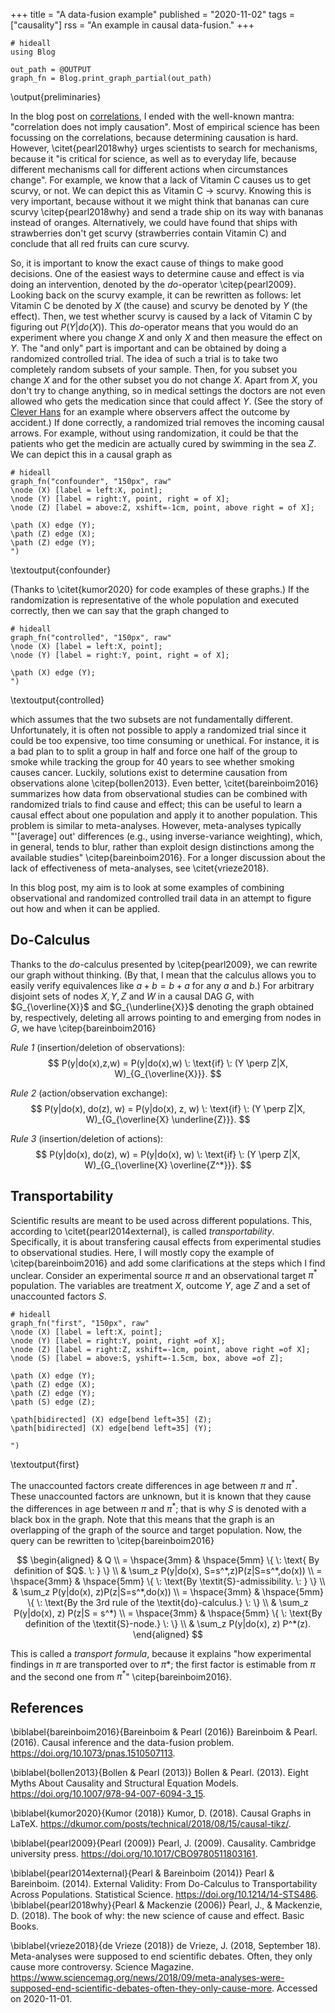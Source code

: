 +++
title = "A data-fusion example"
published = "2020-11-02"
tags = ["causality"]
rss = "An example in causal data-fusion."
+++

```julia:preliminaries
# hideall
using Blog

out_path = @OUTPUT
graph_fn = Blog.print_graph_partial(out_path)
```
\output{preliminaries}

In the blog post on [correlations](/posts/correlations), I ended with the well-known mantra: "correlation does not imply causation".
Most of empirical science has been focussing on the correlations, because determining causation is hard.
However, \citet{pearl2018why} urges scientists to search for mechanisms, because it "is critical for science, as well as to everyday life, because different mechanisms call for different actions when circumstances change".
For example, we know that a lack of Vitamin C causes us to get scurvy, or not.
We can depict this as Vitamin C $\rightarrow$ scurvy.
Knowing this is very important, because without it we might think that bananas can cure scurvy \citep{pearl2018why} and send a trade ship on its way with bananas instead of oranges.
Alternatively, we could have found that ships with strawberries don't get scurvy (strawberries contain Vitamin C) and conclude that all red fruits can cure scurvy.

So, it is important to know the exact cause of things to make good decisions.
One of the easiest ways to determine cause and effect is via doing an intervention, denoted by the *do*-operator \citep{pearl2009}.
Looking back on the scurvy example, it can be rewritten as follows:
let Vitamin C be denoted by $X$ (the cause) and scurvy be denoted by $Y$ (the effect).
Then, we test whether scurvy is caused by a lack of Vitamin C by figuring out $P(Y | do(X))$.
This *do*-operator means that you would do an experiment where you change $X$ and only $X$ and then measure the effect on $Y$.
The "and only" part is important and can be obtained by doing a randomized controlled trial.
The idea of such a trial is to take two completely random subsets of your sample.
Then, for you subset you change $X$ and for the other subset you do not change $X$.
Apart from $X$, you don't try to change anything, so in medical settings the doctors are not even allowed who gets the medication since that could affect $Y$. 
(See the story of [Clever Hans](https://simple.wikipedia.org/wiki/Clever_Hans) for an example where observers affect the outcome by accident.)
If done correctly, a randomized trial removes the incoming causal arrows.
For example, without using randomization, it could be that the patients who get the medicin are actually cured by swimming in the sea $Z$.
We can depict this in a causal graph as

```julia:confounder
# hideall
graph_fn("confounder", "150px", raw"
\node (X) [label = left:X, point];
\node (Y) [label = right:Y, point, right = of X];
\node (Z) [label = above:Z, xshift=-1cm, point, above right = of X];

\path (X) edge (Y);
\path (Z) edge (X);
\path (Z) edge (Y);
")
```
\textoutput{confounder}

(Thanks to \citet{kumor2020} for code examples of these graphs.)
If the randomization is representative of the whole population and executed correctly, then we can say that the graph changed to

```julia:controlled
# hideall
graph_fn("controlled", "150px", raw"
\node (X) [label = left:X, point];
\node (Y) [label = right:Y, point, right = of X];

\path (X) edge (Y);
")
```
\textoutput{controlled}

which assumes that the two subsets are not fundamentally different.
Unfortunately, it is often not possible to apply a randomized trial since it could be too expensive, too time consuming or unethical.
For instance, it is a bad plan to to split a group in half and force one half of the group to smoke while tracking the group for 40 years to see whether smoking causes cancer.
Luckily, solutions exist to determine causation from observations alone \citep{bollen2013}.
Even better, \citet{bareinboim2016} summarizes how data from observational studies can be combined with randomized trials to find cause and effect; this can be useful to learn a causal effect about one population and apply it to another population.
This problem is similar to meta-analyses.
However, meta-analyses typically "'[average] out' differences (e.g., using inverse-variance weighting), which, in general, tends to blur, rather than exploit design distinctions among the available studies" \citep{bareinboim2016}.
For a longer discussion about the lack of effectiveness of meta-analyses, see \citet{vrieze2018}.

In this blog post, my aim is to look at some examples of combining observational and randomized controlled trail data in an attempt to figure out how and when it can be applied.

## Do-Calculus
Thanks to the *do*-calculus presented by \citep{pearl2009}, we can rewrite our graph without thinking. 
(By that, I mean that the calculus allows you to easily verify equivalences like $a + b = b + a$ for any $a$ and $b$.)
For arbitrary disjoint sets of nodes $X, Y, Z$ and $W$ in a causal DAG $G$, with $G_{\overline{X}}$  and $G_{\underline{X}}$ denoting the graph obtained by, respectively, deleting all arrows pointing to and emerging from nodes in $G$, we have \citep{bareinboim2016}

*Rule 1* (insertion/deletion of observations):
$$ P(y|do(x),z,w) = P(y|do(x),w) \: \text{if} \: (Y \perp Z|X, W)_{G_{\overline{X}}}. $$

*Rule 2* (action/observation exchange):
$$ P(y|do(x), do(z), w) = P(y|do(x), z, w) \: \text{if} \: (Y \perp Z|X, W)_{G_{\overline{X} \underline{Z}}}. $$

*Rule 3* (insertion/deletion of actions):
$$ P(y|do(x), do(z), w) = P(y|do(x), w) \: \text{if} \: (Y \perp Z|X, W)_{G_{\overline{X} \overline{Z^*}}}. $$

## Transportability
Scientific results are meant to be used across different populations.
This, according to \citet{pearl2014external}, is called *transportability*.
Specifically, it is about transfering causal effects from experimental studies to observational studies.
Here, I will mostly copy the example of \citep{bareinboim2016} and add some clarifications at the steps which I find unclear.
Consider an experimental source $\pi$ and an observational target $\pi^*$ population.
The variables are treatment $X$, outcome $Y$, age $Z$ and a set of unaccounted factors $S$.

```julia:first
# hideall
graph_fn("first", "150px", raw"
\node (X) [label = left:X, point];
\node (Y) [label = right:Y, point, right =of X];
\node (Z) [label = right:Z, xshift=-1cm, point, above right =of X];
\node (S) [label = above:S, yshift=-1.5cm, box, above =of Z];

\path (X) edge (Y);
\path (Z) edge (X);
\path (Z) edge (Y);
\path (S) edge (Z);

\path[bidirected] (X) edge[bend left=35] (Z);
\path[bidirected] (X) edge[bend left=35] (Y);

")
```
\textoutput{first}

The unaccounted factors create differences in age between $\pi$ and $\pi^*$.
These unaccounted factors are unknown, but it is known that they cause the differences in age between $\pi$ and $\pi^*$; that is why $S$ is denoted with a black box in the graph.
Note that this means that the graph is an overlapping of the graph of the source and target population.
Now, the query can be rewritten to \citep{bareinboim2016}

$$
\begin{aligned}
& Q \\
= \hspace{3mm} & \hspace{5mm} \{ \: \text{ By definition of $Q$. \: } \} \\
 & \sum_z P(y|do(x), S=s^*,z)P(z|S=s^*,do(x)) \\
= \hspace{3mm} & \hspace{5mm} \{ \: \text{By \textit{S}-admissibility. \: } \} \\
 & \sum_z P(y|do(x), z)P(z|S=s^*,do(x)) \\
= \hspace{3mm} & \hspace{5mm} \{ \: \text{By the 3rd rule of the \textit{do}-calculus.} \: \} \\
& \sum_z P(y|do(x), z) P(z|S = s^*) \\
= \hspace{3mm} & \hspace{5mm} \{ \: \text{By definition of the \textit{S}-node.} \: \} \\
& \sum_z P(y|do(x), z) P^*(z). 
\end{aligned}
$$

This is called a *transport formula*, because it explains "how experimental findings in $\pi$ are transported over to $\pi*$; the first factor is estimable from $\pi$ and the second one from $\pi^*$" \citep{bareinboim2016}.

## References

\biblabel{bareinboim2016}{Bareinboim & Pearl (2016)}
Bareinboim & Pearl. (2016).
Causal inference and the data-fusion problem.
<https://doi.org/10.1073/pnas.1510507113>.

\biblabel{bollen2013}{Bollen & Pearl (2013)}
Bollen & Pearl. (2013).
Eight Myths About Causality and Structural Equation Models.
<https://doi.org/10.1007/978-94-007-6094-3_15>.

\biblabel{kumor2020}{Kumor (2018)}
Kumor, D. (2018).
Causal Graphs in LaTeX.
<https://dkumor.com/posts/technical/2018/08/15/causal-tikz/>.

\biblabel{pearl2009}{Pearl (2009)} 
Pearl, J. (2009). Causality. Cambridge university press.
<https://doi.org/10.1017/CBO9780511803161>.

\biblabel{pearl2014external}{Pearl & Bareinboim (2014)}
Pearl & Bareinboim. (2014).
External Validity: From Do-Calculus to Transportability Across Populations.
Statistical Science.
<https://doi.org/10.1214/14-STS486>.
\biblabel{pearl2018why}{Pearl & Mackenzie (2006)} 
Pearl, J., & Mackenzie, D. (2018). 
The book of why: the new science of cause and effect. 
Basic Books.

\biblabel{vrieze2018}{de Vrieze (2018)}
de Vrieze, J. (2018, September 18).
Meta-analyses were supposed to end scientific debates. Often, they only cause more controversy.
Science Magazine.
<https://www.sciencemag.org/news/2018/09/meta-analyses-were-supposed-end-scientific-debates-often-they-only-cause-more>.
Accessed on 2020-11-01.
